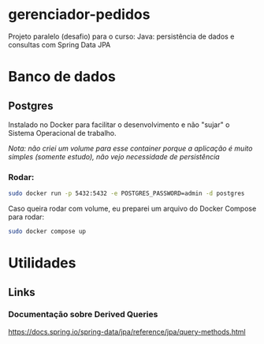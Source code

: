 # gerenciador-pedidos
Projeto paralelo (desafio) para o curso: Java: persistência de dados e consultas com Spring Data JPA

# Banco de dados

## Postgres

Instalado no Docker para facilitar o desenvolvimento e não "sujar" o Sistema Operacional de trabalho.

_Nota: não criei um volume para esse container porque a aplicação é muito simples (somente estudo), não vejo necessidade de persistência_

### Rodar:
```bash
sudo docker run -p 5432:5432 -e POSTGRES_PASSWORD=admin -d postgres
```

Caso queira rodar com volume, eu preparei um arquivo do Docker Compose para rodar:
```bash
sudo docker compose up
```

# Utilidades

## Links

### Documentação sobre Derived Queries

https://docs.spring.io/spring-data/jpa/reference/jpa/query-methods.html